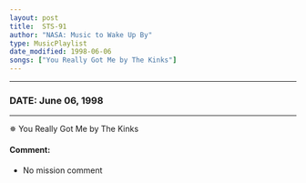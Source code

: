 ```yaml
---
layout: post
title:  STS-91
author: "NASA: Music to Wake Up By"
type: MusicPlaylist
date_modified: 1998-06-06
songs: ["You Really Got Me by The Kinks"]
---
```


----
### DATE: June 06, 1998
----
✵ You Really Got Me by The Kinks

#### Comment:
* No mission comment



<br/>
<center>
	<a target="_blank"
	   href="https://twitter.com/intent/tweet?hashtags=Space,NASA,Playlist,NASAWakeupCalls,SpaceProgram&text={{ page.author}}, '{{ page.songs.first }}' {{ page.title }}, {{ page.date | date: '%B %d, %Y' }}. {{ site.url }}{{ page.url }}&via=nasawakeupcalls"><i class="fab fa-twitter" alt="Tweet this page" style="font-size: 1.3em;"></i></a>
	&nbsp; 	<i class="fas fa-user-astronaut" style="font-size: 1.5em;"></i> &nbsp;
    <a type="amzn" search="'You Really Got Me by The Kinks'" category="popular music">
    <i class="fab fa-amazon" style="font-size: 1.3em;"></i></a>
</center>
